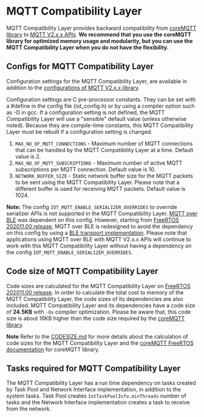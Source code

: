 # MQTT Compatibility Layer

MQTT Compatibility Layer provides backward compatibility from [coreMQTT library](https://github.com/FreeRTOS/coreMQTT/blob/master/README.md) to [MQTT V2.x.x APIs](include/iot_mqtt.h). **We recommend that you use the coreMQTT library for optimized memory usage and modularity, but you can use the MQTT Compatibility Layer when you do not have the flexibility.**


## Configs for MQTT Compatibility Layer

Configuration settings for the MQTT Compatibility Layer, are available in addition to the [configurations of MQTT V2.x.x library](https://docs.aws.amazon.com/freertos/latest/lib-ref/embedded-csdk/v4.0_beta_deprecated/lib-ref/c-sdk/mqtt/mqtt_config.html).

Configuration settings are C pre-processor constants. They can be set with a #define in the config file (iot_config.h) or by using a compiler option such as -D in gcc. If a configuration setting is not defined, the MQTT Compatibility Layer will use a "sensible" default value (unless otherwise noted). Because they are compile-time constants, this MQTT Compatibility Layer must be rebuilt if a configuration setting is changed.

1. `MAX_NO_OF_MQTT_CONNECTIONS` - Maximum number of MQTT connections that can be handled by the MQTT Compatibility Layer at a time. Default value is 2.
2. `MAX_NO_OF_MQTT_SUBSCRIPTIONS` - Maximum number of active MQTT subscriptions per MQTT connection. Default value is 10.
3. `NETWORK_BUFFER_SIZE` - Static network buffer size for the MQTT packets to be sent using the MQTT Compatibility Layer. Please note that a different buffer is used for receiving MQTT packets. Default value is 1024.


**Note:** The config `IOT_MQTT_ENABLE_SERIALIZER_OVERRIDES` to override serializer APIs is not supported in the MQTT Compatibility Layer. [MQTT over BLE](https://docs.aws.amazon.com/freertos/latest/userguide/ble-demo.html#ble-demo-mqtt) was dependent on this config. However, starting from [FreeRTOS 202011.00 release](https://github.com/aws/amazon-freertos/releases/tag/202011.00), MQTT over BLE is redesigned to avoid the dependency on this config by using a [BLE transport implementation](../ble/src/services/mqtt_ble/iot_ble_mqtt_transport.c). Please note that applications using MQTT over BLE with MQTT V2.x.x APIs will continue to work with this MQTT Compatibility Layer without having a dependency on the config `IOT_MQTT_ENABLE_SERIALIZER_OVERRIDES`.

## Code size of MQTT Compatibility Layer

Code sizes are calculated for the MQTT Compatibility Layer on [FreeRTOS 202011.00 release](https://github.com/aws/amazon-freertos/releases/tag/202011.00). In order to calculate the total cost to memory of the MQTT Compatibility Layer, the code sizes of its dependencies are also included. MQTT Compatibility Layer and its dependencies have a code size of **24.5KB** with `-Os` compiler optimization.
Please be aware that, this code size is about 18KB higher than the code size required by the [coreMQTT library](https://github.com/FreeRTOS/coreMQTT/blob/master/README.md).

**Note** Refer to the [CODESIZE.md](CODESIZE.md) for more details about the calculation of code sizes for the MQTT Compatibility Layer and the [coreMQTT FreeRTOS documentation](https://freertos.org/mqtt/index.html) for coreMQTT library.


## Tasks required for MQTT Compatibility Layer

The MQTT Compatibility Layer has a run time dependency on tasks created by Task Pool and Network Interface implementation, in addition to the system tasks. Task Pool creates `IotTaskPoolInfo.minThreads` number of tasks and the Network Interface implementation creates a task to receive from the network.
